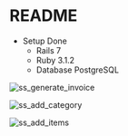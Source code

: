 # README

* Setup Done
  * Rails 7
  * Ruby 3.1.2
  * Database PostgreSQL

![ss_generate_invoice](https://user-images.githubusercontent.com/94526737/169692906-d0e82b1e-3176-4f0c-bb0c-4693a6abc047.png)

![ss_add_category](https://user-images.githubusercontent.com/94526737/169668310-ade7bc7d-e0bd-4dfb-9029-d2de7070fb87.png)

![ss_add_items](https://user-images.githubusercontent.com/94526737/169668359-b11c49a5-b29d-488a-8491-d4a75bc75445.png)
